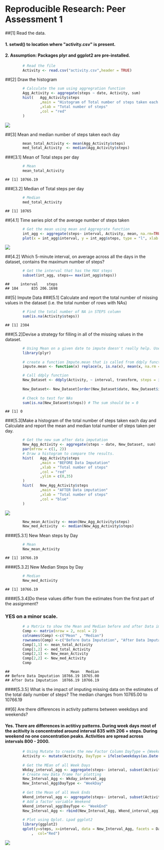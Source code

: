 # Reproducible Research: Peer Assessment 1
##[1] Read the data.
#### 1. setwd() to location where "activity.csv" is present.
#### 2. Assumption: Packages plyr and ggplot2 are pre-installed. 

```r
        # Read the file
        Activity <- read.csv("activity.csv",header = TRUE)
```

##[2] Draw the histogram

```r
        # Calculate the sum using aggregration function
        Agg_Activity <- aggregate(steps ~ date, Activity, sum)
        hist(   Agg_Activity$steps
                ,main = "Histogram of Total number of steps taken each day"
                ,xlab = "Total number of steps"
                ,col = "red"
        )
```

![](PA1_template_files/figure-html/unnamed-chunk-2-1.png)<!-- -->

##[3] Mean and median number of steps taken each day

```r
        mean_total_Activity <- mean(Agg_Activity$steps)
        med_total_Activity  <- median(Agg_Activity$steps)
```
###[3.1] Mean of Total steps per day

```r
        # Mean
        mean_total_Activity
```

```
## [1] 10766.19
```
###[3.2] Median of Total steps per day

```r
        # Median
        med_total_Activity
```

```
## [1] 10765
```
##[4.1] Time series plot of the average number of steps taken

```r
        # Get the mean using mean and Aggregrate function
        int_agg <- aggregate(steps~ interval, Activity, mean, na.rm=TRUE)
        plot(x = int_agg$interval, y = int_agg$steps, type = "l", xlab = "Interval", ylab = "Average steps", main = "Time series plot  of the 5-minute interval and the average # of steps taken")
```

![](PA1_template_files/figure-html/unnamed-chunk-6-1.png)<!-- -->

##[4.2] Which 5-minute interval, on average across all the days in the dataset, contains the maximum number of steps?

```r
        # Get the interval that has the MAX steps
        subset(int_agg, steps== max(int_agg$steps))
```

```
##     interval    steps
## 104      835 206.1698
```

##[5] Impute Data
###[5.1] Calculate and report the total number of missing values in the dataset (i.e. the total number of rows with NAs)

```r
        # Find the total number of NA in STEPS column
        sum(is.na(Activity$steps))
```

```
## [1] 2304
```

###[5.2]Devise a strategy for filling in all of the missing values in the dataset.

```r
        # Using Mean on a given date to impute doesn't really help. Use Mean() for a given interval             works. 
        library(plyr)
        
        # create a function Impute.mean that is called from ddply function.
        impute.mean <- function(x) replace(x, is.na(x), mean(x, na.rm = TRUE))

        # Call ddply function         
        New_Dataset <- ddply(Activity, ~ interval, transform, steps = impute.mean(steps))
     
        New_Dataset<- New_Dataset[order(New_Dataset$date, New_Dataset$interval), ]
        
        # Check to test for NAs
        sum(is.na(New_Dataset$steps)) # The sum should be = 0
```

```
## [1] 0
```

###[5.3]Make a histogram of the total number of steps taken each day and Calculate and report the mean and median total number of steps taken per day.


```r
        # Get the new sum after data imputation 
        New_Agg_Activity <- aggregate(steps ~ date, New_Dataset, sum)
        par(mfrow = c(1, 2))
        # Draw a histogram to compare the results.
        hist(   Agg_Activity$steps
                ,main = "BEFORE Data Imputation"
                ,xlab = "Total number of steps"
                ,col = "red"
                ,ylim = c(0,35)
        )
        hist(   New_Agg_Activity$steps
                ,main = "AFTER Data imputation"
                ,xlab = "Total number of steps"
                ,col = "blue"
        )
```

![](PA1_template_files/figure-html/unnamed-chunk-10-1.png)<!-- -->

```r
        New_mean_Activity <- mean(New_Agg_Activity$steps)
        New_med_Activity  <- median(New_Agg_Activity$steps)
```

####[5.3.1] New Mean steps by Day

```r
        # Mean
        New_mean_Activity
```

```
## [1] 10766.19
```

####[5.3.2] New Median Steps by Day

```r
        # Median
        New_med_Activity
```

```
## [1] 10766.19
```
####[5.3.4]Do these values differ from the estimates from the first part of the assignment? 
### YES on a minor scale.

```r
        # a Matrix to show the Mean and Median before and after Data imputation.
        Comp <- matrix(nrow = 2, ncol = 2)
        colnames(Comp) <-c("Mean" , "Median")
        rownames(Comp) <-c("Before Data Imputation", "After Data Imputation")
        Comp[1,1] <- mean_total_Activity
        Comp[1,2] <- med_total_Activity
        Comp[2,1] <- New_mean_Activity
        Comp[2,2] <- New_med_Activity
        Comp
```

```
##                            Mean   Median
## Before Data Imputation 10766.19 10765.00
## After Data Imputation  10766.19 10766.19
```

####[5.3.5] What is the impact of imputing missing data on the estimates of the total daily number of steps?
        The median changes from 10765.00 to 10766.19
        
##[6] Are there differences in activity patterns between weekdays and weekends?
#### Yes. There are differences in actitivy patterns. During week days most of the acitivity is concentrated around interval 835 with 206 + steps. During weekend no one concentration peaks. Activities are spread across intervals 800 - 2000. 

```r
        # Using Mutate to create the new Factor Column DayType = {Weekday, Weekend}
        Activity <- mutate(Activity, DayType = ifelse(weekdays(as.Date(Activity$date)) %in% c("Saturday" , "Sunday"),yes = "Weekend",no = "WeekDay"))
        
        # Get the MEan of all Week Days
        Wkday_interval_agg <- aggregate(steps~ interval, subset(Activity, DayType == "WeekDay"),mean , na.rm=TRUE)
        # Create new Data frame for plotting
        New_Interval_Agg <- Wkday_interval_agg
        New_Interval_Agg$DayType <- "WeekDay"
        
        # Get the Mean of all Week Ends
        Wkend_interval_agg <- aggregate(steps~ interval, subset(Activity, DayType == "Weekend"),mean , na.rm=TRUE)
        # Add a factor variable Weekend
        Wkend_interval_agg$DayType <- "WeekEnd"
        New_Interval_Agg <- rbind(New_Interval_Agg, Wkend_interval_agg)
        
        # Plot using Qplot. Lpad ggplot2
        library(ggplot2)
        qplot(y=steps, x=interval, data = New_Interval_Agg, facets = DayType ~.,geom = "line"
            ,  col="Red")
```

![](PA1_template_files/figure-html/unnamed-chunk-14-1.png)<!-- -->
